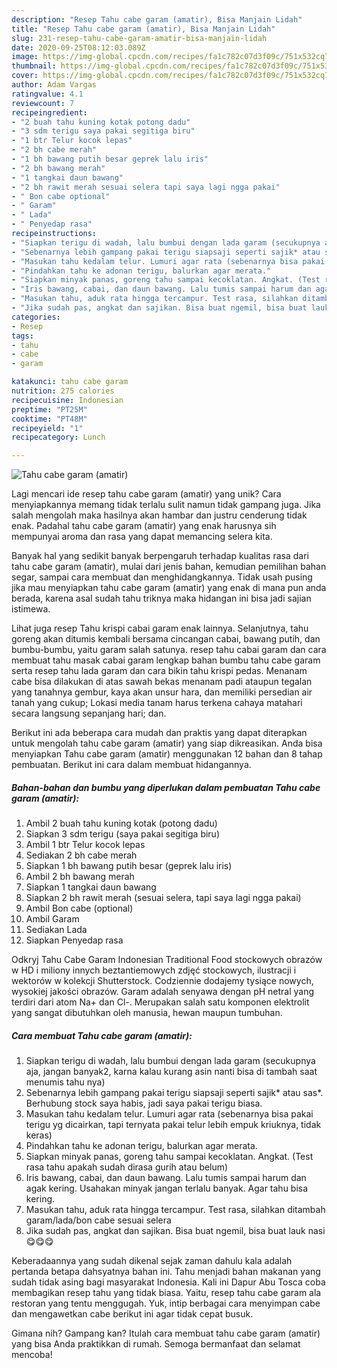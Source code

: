 ```yaml
---
description: "Resep Tahu cabe garam (amatir), Bisa Manjain Lidah"
title: "Resep Tahu cabe garam (amatir), Bisa Manjain Lidah"
slug: 231-resep-tahu-cabe-garam-amatir-bisa-manjain-lidah
date: 2020-09-25T08:12:03.089Z
image: https://img-global.cpcdn.com/recipes/fa1c782c07d3f09c/751x532cq70/tahu-cabe-garam-amatir-foto-resep-utama.jpg
thumbnail: https://img-global.cpcdn.com/recipes/fa1c782c07d3f09c/751x532cq70/tahu-cabe-garam-amatir-foto-resep-utama.jpg
cover: https://img-global.cpcdn.com/recipes/fa1c782c07d3f09c/751x532cq70/tahu-cabe-garam-amatir-foto-resep-utama.jpg
author: Adam Vargas
ratingvalue: 4.1
reviewcount: 7
recipeingredient:
- "2 buah tahu kuning kotak potong dadu"
- "3 sdm terigu saya pakai segitiga biru"
- "1 btr Telur kocok lepas"
- "2 bh cabe merah"
- "1 bh bawang putih besar geprek lalu iris"
- "2 bh bawang merah"
- "1 tangkai daun bawang"
- "2 bh rawit merah sesuai selera tapi saya lagi ngga pakai"
- " Bon cabe optional"
- " Garam"
- " Lada"
- " Penyedap rasa"
recipeinstructions:
- "Siapkan terigu di wadah, lalu bumbui dengan lada garam (secukupnya aja, jangan banyak2, karna kalau kurang asin nanti bisa di tambah saat menumis tahu nya)"
- "Sebenarnya lebih gampang pakai terigu siapsaji seperti sajik* atau sas*. Berhubung stock saya habis, jadi saya pakai terigu biasa."
- "Masukan tahu kedalam telur. Lumuri agar rata (sebenarnya bisa pakai terigu yg dicairkan, tapi ternyata pakai telur lebih empuk kriuknya, tidak keras)"
- "Pindahkan tahu ke adonan terigu, balurkan agar merata."
- "Siapkan minyak panas, goreng tahu sampai kecoklatan. Angkat. (Test rasa tahu apakah sudah dirasa gurih atau belum)"
- "Iris bawang, cabai, dan daun bawang. Lalu tumis sampai harum dan agak kering. Usahakan minyak jangan terlalu banyak. Agar tahu bisa kering."
- "Masukan tahu, aduk rata hingga tercampur. Test rasa, silahkan ditambah garam/lada/bon cabe sesuai selera"
- "Jika sudah pas, angkat dan sajikan. Bisa buat ngemil, bisa buat lauk nasi 😋😋😋"
categories:
- Resep
tags:
- tahu
- cabe
- garam

katakunci: tahu cabe garam 
nutrition: 275 calories
recipecuisine: Indonesian
preptime: "PT25M"
cooktime: "PT48M"
recipeyield: "1"
recipecategory: Lunch

---
```



![Tahu cabe garam (amatir)](https://img-global.cpcdn.com/recipes/fa1c782c07d3f09c/751x532cq70/tahu-cabe-garam-amatir-foto-resep-utama.jpg)

Lagi mencari ide resep tahu cabe garam (amatir) yang unik? Cara menyiapkannya memang tidak terlalu sulit namun tidak gampang juga. Jika salah mengolah maka hasilnya akan hambar dan justru cenderung tidak enak. Padahal tahu cabe garam (amatir) yang enak harusnya sih mempunyai aroma dan rasa yang dapat memancing selera kita.

Banyak hal yang sedikit banyak berpengaruh terhadap kualitas rasa dari tahu cabe garam (amatir), mulai dari jenis bahan, kemudian pemilihan bahan segar, sampai cara membuat dan menghidangkannya. Tidak usah pusing jika mau menyiapkan tahu cabe garam (amatir) yang enak di mana pun anda berada, karena asal sudah tahu triknya maka hidangan ini bisa jadi sajian istimewa.

Lihat juga resep Tahu krispi cabai garam enak lainnya. Selanjutnya, tahu goreng akan ditumis kembali bersama cincangan cabai, bawang putih, dan bumbu-bumbu, yaitu garam salah satunya. resep tahu cabai garam dan cara membuat tahu masak cabai garam lengkap bahan bumbu tahu cabe garam serta resep tahu lada garam dan cara bikin tahu krispi pedas. Menanam cabe bisa dilakukan di atas sawah bekas menanam padi ataupun tegalan yang tanahnya gembur, kaya akan unsur hara, dan memiliki persedian air tanah yang cukup; Lokasi media tanam harus terkena cahaya matahari secara langsung sepanjang hari; dan.


Berikut ini ada beberapa cara mudah dan praktis yang dapat diterapkan untuk mengolah tahu cabe garam (amatir) yang siap dikreasikan. Anda bisa menyiapkan Tahu cabe garam (amatir) menggunakan 12 bahan dan 8 tahap pembuatan. Berikut ini cara dalam membuat hidangannya.

<!--inarticleads1-->

##### Bahan-bahan dan bumbu yang diperlukan dalam pembuatan Tahu cabe garam (amatir):

1. Ambil 2 buah tahu kuning kotak (potong dadu)
1. Siapkan 3 sdm terigu (saya pakai segitiga biru)
1. Ambil 1 btr Telur kocok lepas
1. Sediakan 2 bh cabe merah
1. Siapkan 1 bh bawang putih besar (geprek lalu iris)
1. Ambil 2 bh bawang merah
1. Siapkan 1 tangkai daun bawang
1. Siapkan 2 bh rawit merah (sesuai selera, tapi saya lagi ngga pakai)
1. Ambil  Bon cabe (optional)
1. Ambil  Garam
1. Sediakan  Lada
1. Siapkan  Penyedap rasa


Odkryj Tahu Cabe Garam Indonesian Traditional Food stockowych obrazów w HD i miliony innych beztantiemowych zdjęć stockowych, ilustracji i wektorów w kolekcji Shutterstock. Codziennie dodajemy tysiące nowych, wysokiej jakości obrazów. Garam adalah senyawa dengan pH netral yang terdiri dari atom Na+ dan Cl-. Merupakan salah satu komponen elektrolit yang sangat dibutuhkan oleh manusia, hewan maupun tumbuhan. 

<!--inarticleads2-->

##### Cara membuat Tahu cabe garam (amatir):

1. Siapkan terigu di wadah, lalu bumbui dengan lada garam (secukupnya aja, jangan banyak2, karna kalau kurang asin nanti bisa di tambah saat menumis tahu nya)
1. Sebenarnya lebih gampang pakai terigu siapsaji seperti sajik* atau sas*. Berhubung stock saya habis, jadi saya pakai terigu biasa.
1. Masukan tahu kedalam telur. Lumuri agar rata (sebenarnya bisa pakai terigu yg dicairkan, tapi ternyata pakai telur lebih empuk kriuknya, tidak keras)
1. Pindahkan tahu ke adonan terigu, balurkan agar merata.
1. Siapkan minyak panas, goreng tahu sampai kecoklatan. Angkat. (Test rasa tahu apakah sudah dirasa gurih atau belum)
1. Iris bawang, cabai, dan daun bawang. Lalu tumis sampai harum dan agak kering. Usahakan minyak jangan terlalu banyak. Agar tahu bisa kering.
1. Masukan tahu, aduk rata hingga tercampur. Test rasa, silahkan ditambah garam/lada/bon cabe sesuai selera
1. Jika sudah pas, angkat dan sajikan. Bisa buat ngemil, bisa buat lauk nasi 😋😋😋


Keberadaannya yang sudah dikenal sejak zaman dahulu kala adalah pertanda betapa dahsyatnya bahan ini. Tahu menjadi bahan makanan yang sudah tidak asing bagi masyarakat Indonesia. Kali ini Dapur Abu Tosca coba membagikan resep tahu yang tidak biasa. Yaitu, resep tahu cabe garam ala restoran yang tentu menggugah. Yuk, intip berbagai cara menyimpan cabe dan mengawetkan cabe berikut ini agar tidak cepat busuk. 

Gimana nih? Gampang kan? Itulah cara membuat tahu cabe garam (amatir) yang bisa Anda praktikkan di rumah. Semoga bermanfaat dan selamat mencoba!
